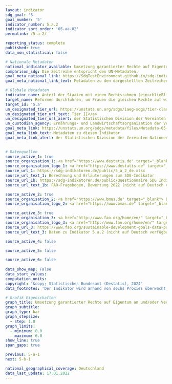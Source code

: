 ```yaml
---
layout: indicator    
sdg_goal: '5'    
goal_number: '5'    
indicator_number: 5.a.2    
indicator_sort_order: '05-aa-02'    
permalink: /5-a-2/    

reporting_status: complete    
published: true    
data_non_statistical: false    

# Nationale Metadaten    
national_indicator_available: Umsetzung garantierter Rechte auf Eigentum an und/oder Verfügungsgewalt über Grund und Boden für Frauen    
comparison_sdg: Die Zeitreihe entspricht den UN-Metadaten.    
goal_meta_national_link: https://SdgTestEnvironment.github.io/sdg-indicators/public/Meta/5.a.2.pdf
goal_meta_national_link_text: Metadaten zu den dargestellten Zeitreihen    

# Globale Metadaten    
indicator_name: Anteil der Staaten mit einem Rechtsrahmen (einschließlich Gewohnheitsrecht), der Frauen die gleichen Rechte auf Eigentum an und/oder Verfügungsgewalt über Grund und Boden garantiert    
target_name: Reformen durchführen, um Frauen die gleichen Rechte auf wirtschaftliche Ressourcen sowie Zugang zu Grundeigentum und zur Verfügungsgewalt über Grund und Boden und sonstige Vermögensformen, zu Finanzdienstleistungen, Erbschaften und natürlichen Ressourcen zu verschaffen, im Einklang mit den nationalen Rechtsvorschriften    
target_id: '5.a'    
un_designated_tier_url: https://unstats.un.org/sdgs/iaeg-sdgs/tier-classification/'    
un_designated_tier_url_text: Tier II</a>    
un_designated_tier_url_alert: der Statistischen Division der Vereinten Nationen    
un_custodian_agency: Ernährungs- und Landwirtschaftsorganisation der Vereinten Nationen (FAO)    
goal_meta_link: https://unstats.un.org/sdgs/metadata/files/Metadata-05-0A-02.pdf    
goal_meta_link_text: Metadaten zu diesem Indikator    
goal_meta_link_alert: der Statistischen Division der Vereinten Nationen    
    

# Datenquellen
source_active_1: true
source_organisation_1: <a href="https://www.destatis.de" target="_blank"> Statistisches Bundesamt (Destatis) </a>
source_organisation_logo_1: <a href="https://www.destatis.de" target="_blank"><img src="https://sdg-indikatoren.de/public/OrgImgDe/destatis.png" alt="Logo destatis" style="height:60px; width:148px"/></a>
source_url_1: https://sdg-indikatoren.de/public/5_a_2_de.xlsx
source_url_text_1: Berechnung und Erläuterungen zum SDG-Indikator
source_url_1b: https://sdg-indikatoren.de/public/Questionnaire SDG Indicator 5.a.2.pdf
source_url_text_1b: FAO-Fragebogen, Bewertung 2022 (nicht auf Deutsch verfügbar)

source_active_2: true
source_organisation_2: <a href="https://www.bmas.de" target="_blank"> Bundesministerium für Arbeit und Soziales (BMAS) </a>
source_organisation_logo_2: <a href="https://www.bmas.de" target="_blank"><img src="https://sdg-indikatoren.de/public/OrgImgDe/bmas.png" alt="Logo bmas" style="height:60px; width:148px"/></a>

source_active_3: true
source_organisation_3: <a href="http://www.fao.org/home/en/" target="_blank"> Ernährungs- und Landwirtschaftsorganisation der Vereinten Nationen </a>
source_organisation_logo_3: <a href="http://www.fao.org/home/en/" target="_blank"><img src="https://sdg-indikatoren.de/public/OrgImgDe/fao.png" alt="Logo fao" style="height:60px; width:148px"/></a>
source_url_3: https://www.fao.org/sustainable-development-goals-data-portal/data/indicators/5a2-women-s-equal-rights-to-land-ownership/en
source_url_text_3: Daten zu Indikator 5.a.2 (nicht auf Deutsch verfügbar)

source_active_4: false

source_active_5: false

source_active_6: false
    
data_show_map: False    
data_start_values:     
computation_units:     
copyright: '&copy; Statistisches Bundesamt (Destatis), 2024'    
data_footnotes: 'Der Indikator wird anhand von sechs Proxies überwacht.<br>• Band:<br>• 1 = Keine Garantien.<br>• 2 = Sehr geringes Niveau der Garantien.<br>• 3 = Geringes Niveau der Garantien.<br>• 4 = Mittleres Niveau der Garantien.<br>• 5 = Hohe Garantien.<br>• 6 = Sehr hohes Niveau der Garantien.<br>• Daten sind erst ab 2022 verfügbar.'    

# Grafik Eigenschaften    
graph_title: Umsetzung garantierter Rechte auf Eigentum an und/oder Verfügungsgewalt über Grund und Boden für Frauen
graph_subtitle:     
graph_type: bar
graph_stepsize: 
  - step: 1.0    
graph_limits:
  - minimum: 0.0
    maximum: 6.0
show_line: true
span_gaps: true    

previous: 5-a-1    
next: 5-b-1    

national_geographical_coverage: Deutschland    
data_last_update: 17.01.2022    
---
```


<span></span>